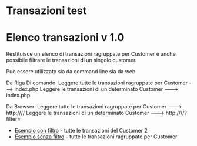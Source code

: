 # Transazioni test

# Elenco transazioni v 1.0

Restituisce un elenco di transazioni ragruppate per Customer è anche possibile filtrare le transazioni di un singolo customer.

Può essere utilizzato sia da command line sia da web

Da Riga Di comando:
Leggere tutte le transazioni ragruppate per Customer  ---> index.php
Leggere le transazioni di un determinato Customer  ---> index.php <filtro>

Da Browser:
Leggere tutte le transazioni ragruppate per Customer  ---> http://<host>/<folder>/
Leggere le transazioni di un determinato Customer  ---> http://<host>/<folder>/?filter=<filtro>

* [Esempio con filtro](https://www.alessandrogiansante.com/test/transazioni/?filter=2) - tutte le transazioni del Customer 2
* [Esempio senza filtro](https://www.alessandrogiansante.com/test/transazioni/?filter=2) - tutte le transazioni ragruppate per Customer 
